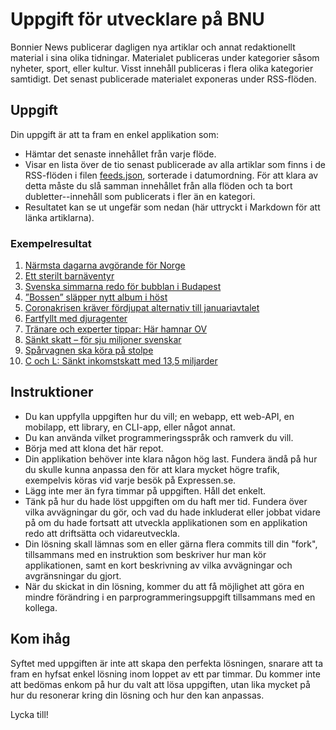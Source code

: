 # Uppgift för utvecklare på BNU

Bonnier News publicerar dagligen nya artiklar och annat redaktionellt
material i sina olika tidningar.
Materialet publiceras under kategorier såsom nyheter, sport, eller kultur.
Visst innehåll publiceras i flera olika kategorier samtidigt. Det senast
publicerade materialet exponeras under RSS-flöden.

## Uppgift

Din uppgift är att ta fram en enkel applikation som:

- Hämtar det senaste innehållet från varje flöde.
- Visar en lista över de tio senast publicerade av alla artiklar som finns
  i de RSS-flöden i filen [feeds.json](feeds.json), sorterade i datumordning.
  För att klara av detta måste du slå samman innehållet från alla flöden och ta
  bort dubletter--innehåll som publicerats i fler än en kategori.
- Resultatet kan se ut ungefär som nedan (här uttryckt i Markdown för att länka artiklarna).

### Exempelresultat

1. [Närmsta dagarna avgörande för Norge](https://www.dn.se/varlden/solberg-narmsta-dagarna-avgorande-for-norge/)
2. [Ett sterilt barnäventyr](https://www.dn.se/kultur/rymdresan-fartigt-men-sterilt-barnaventyr/)
3. [Svenska simmarna redo för bubblan i Budapest](https://www.dn.se/sport/svenskarna-ar-redo-for-bubblan-i-budapest/)
4. [”Bossen” släpper nytt album i höst](https://www.expressen.se/noje/bossen-slapper-nytt-album-i-host/)
5. [Coronakrisen kräver fördjupat alternativ till januariavtalet](https://www.dn.se/debatt/coronakrisen-kraver-fordjupat-alternativ-till-januariavtalet/)
6. [Fartfyllt med djuragenter](https://www.dn.se/kultur/djuragenterna-haller-farten-uppe/)
7. [Tränare och experter tippar: Här hamnar OV](https://www.hd.se/2020-09-10/tranare-och-experter-tippar-har-hamnar-ov)
8. [Sänkt skatt – för sju miljoner svenskar](https://www.sydsvenskan.se/2020-09-10/sankt-skatt-for-sju-miljoner-svenskar)
9. [Spårvagnen ska köra på stolpe](https://www.sydsvenskan.se/2020-09-10/sparvagnen-ska-kora-pa-stolpe)
10. [C och L: Sänkt inkomstskatt med 13,5 miljarder](https://www.dn.se/ekonomi/forslag-30-miljarder-kronors-skattesankningar/)

## Instruktioner

- Du kan uppfylla uppgiften hur du vill; en webapp, ett web-API, en mobilapp,
  ett library, en CLI-app, eller något annat.
- Du kan använda vilket programmeringsspråk och ramverk du vill.
- Börja med att klona det här repot.
- Din applikation behöver inte klara någon hög last. Fundera ändå på hur du
  skulle kunna anpassa den för att klara mycket högre trafik, exempelvis köras
  vid varje besök på Expressen.se.
- Lägg inte mer än fyra timmar på uppgiften. Håll det enkelt.
- Tänk på hur du hade löst uppgiften om du haft mer tid. Fundera över vilka
  avvägningar du gör, och vad du hade inkluderat eller jobbat vidare på
  om du hade fortsatt att utveckla applikationen som en applikation redo att
  driftsätta och vidareutveckla.
- Din lösning skall lämnas som en eller gärna flera commits till din "fork",
  tillsammans med en instruktion som beskriver hur man kör applikationen, samt
  en kort beskrivning av vilka avvägningar och avgränsningar du gjort.
- När du skickat in din lösning, kommer du att få möjlighet att göra en mindre
  förändring i en parprogrammeringsuppgift tillsammans med en kollega.

## Kom ihåg

Syftet med uppgiften är inte att skapa den perfekta lösningen, snarare att ta
fram en hyfsat enkel lösning inom loppet av ett par timmar. Du kommer inte att
bedömas enkom på hur du valt att lösa uppgiften, utan lika mycket på hur du
resonerar kring din lösning och hur den kan anpassas.

Lycka till!
